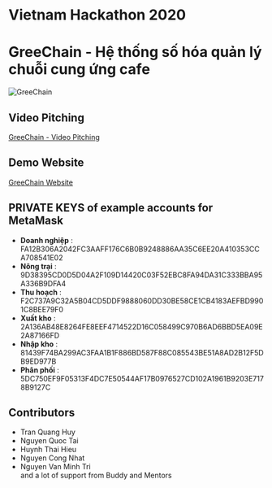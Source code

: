 # Vietnam Hackathon 2020
# GreeChain - Hệ thống số hóa quản lý chuỗi cung ứng cafe
![GreeChain](https://i.imgur.com/oH1fWVO.jpg)
## Video Pitching
[GreeChain - Video Pitching](https://www.youtube.com/watch?v=7PnR246bzIY)
## Demo Website
[GreeChain Website](http://greechain.glhf.vn/)
## PRIVATE KEYS of example accounts for MetaMask
- **Doanh nghiệp** : FA12B306A2042FC3AAFF176C6B0B9248886AA35C6EE20A410353CCA708541E02
- **Nông trại** : 9D38395CD0D5D04A2F109D14420C03F52EBC8FA94DA31C333BBA95A336B9DFA4
- **Thu hoạch** : F2C737A9C32A5B04CD5DDF9888060DD30BE58CE1CB4183AEFBD9901C8BEE79F0
- **Xuất kho** : 2A136AB48E8264FE8EEF4714522D16C058499C970B6AD6BBD5EA09E2A87166FD
- **Nhập kho** : 81439F74BA299AC3FAA1B1F886BD587F88C085543BE51A8AD2B12F5DB9ED977B
- **Phân phối** : 5DC750EF9F05313F4DC7E50544AF17B0976527CD102A1961B9203E7178B9127C
## Contributors
- Tran Quang Huy
- Nguyen Quoc Tai
- Huynh Thai Hieu
- Nguyen Cong Nhat
- Nguyen Van Minh Tri\
and a lot of support from Buddy and Mentors
